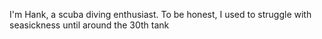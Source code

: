 
I'm Hank, a scuba diving enthusiast. To be honest, I used to struggle with seasickness until around the 30th tank
